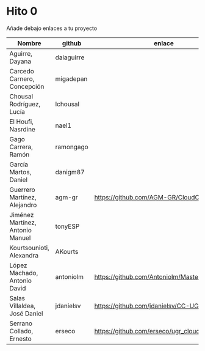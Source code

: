 # Hito 0

Añade debajo enlaces a tu proyecto

| Nombre                           | github     | enlace  | version |
|----------------------------------|------------|---------|---------|
| Aguirre, Dayana                  | daiaguirre |         |         |
| Carcedo Carnero, Concepción      | migadepan  |         |         |
| Chousal Rodríguez, Lucía         | lchousal   |         |         |
| El Houfi, Nasrdine               | nael1      |         |         |
| Gago Carrera, Ramón              | ramongago  |         |         |
| García Martos, Daniel            | danigm87   |         |         |
| Guerrero Martínez, Alejandro     | agm-gr     | https://github.com/AGM-GR/CloudComputing | 2 |
| Jiménez Martínez, Antonio Manuel | tonyESP    |         |         |
| Kourtsounioti, Alexandra         | AKourts    |         |         |
| López Machado, Antonio David     | antoniolm  | https://github.com/Antoniolm/Master-CC | 1 |
| Salas Villaldea, José Daniel     | jdanielsv  | https://github.com/jdanielsv/CC-UGR | 2 |
| Serrano Collado, Ernesto         | erseco     | https://github.com/erseco/ugr_cloud_computing | 1 |
